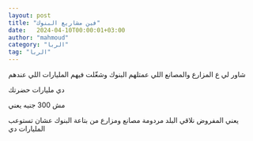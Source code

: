 ```yaml
---
layout: post
title: "فين مشاريع البنوك"
date:   2024-04-10T00:00:01+03:00
author: "mahmoud"
category: "الربا"
tag: "الربا"
---
```



شاور لي ع المزارع والمصانع اللي عمتلهم البنوك وشغّلت فيهم
المليارات اللي عندهم




دي مليارات حضرتك

مش 300 جنيه يعني

يعني المفروض نلاقي البلد مردومة مصانع ومزارع من بتاعة
البنوك عشان تستوعب المليارات دي
